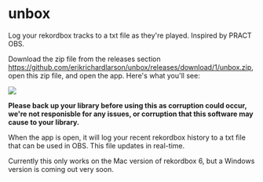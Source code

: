 # unbox
Log your rekordbox tracks to a txt file as they're played. Inspired by PRACT OBS.

Download the zip file from the releases section https://github.com/erikrichardlarson/unbox/releases/download/1/unbox.zip, open this zip file, and open the app. Here's what you'll see:

![](https://github.com/erikrichardlarson/unbox/blob/main/Screen%20Shot%202020-11-12%20at%205.14.21%20PM.png)

**Please back up your library before using this as corruption could occur, we're not responisble for any issues, or corruption that this software may cause to your library.**

When the app is open, it will log your recent rekordbox history to a txt file that can be used in OBS. This file updates in real-time. 

Currently this only works on the Mac version of rekordbox 6, but a Windows version is coming out very soon. 
